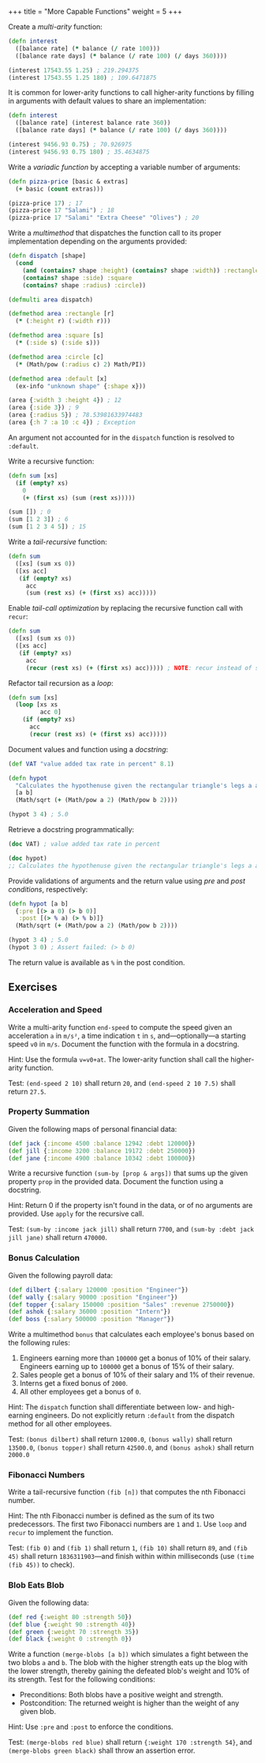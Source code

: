 +++
title = "More Capable Functions"
weight = 5
+++

Create a _multi-arity_ function:

```clojure
(defn interest
  ([balance rate] (* balance (/ rate 100)))
  ([balance rate days] (* balance (/ rate 100) (/ days 360))))

(interest 17543.55 1.25) ; 219.294375
(interest 17543.55 1.25 180) ; 109.6471875
```

It is common for lower-arity functions to call higher-arity functions by filling
in arguments with default values to share an implementation:

```clojure
(defn interest
  ([balance rate] (interest balance rate 360))
  ([balance rate days] (* balance (/ rate 100) (/ days 360))))

(interest 9456.93 0.75) ; 70.926975
(interest 9456.93 0.75 180) ; 35.4634875
```

Write a _variadic function_ by accepting a variable number of arguments:

```clojure
(defn pizza-price [basic & extras]
  (+ basic (count extras)))

(pizza-price 17) ; 17
(pizza-price 17 "Salami") ; 18
(pizza-price 17 "Salami" "Extra Cheese" "Olives") ; 20
```

Write a _multimethod_ that dispatches the function call to its proper
implementation depending on the arguments provided:

```clojure
(defn dispatch [shape]
  (cond
    (and (contains? shape :height) (contains? shape :width)) :rectangle
    (contains? shape :side) :square
    (contains? shape :radius) :circle))

(defmulti area dispatch)

(defmethod area :rectangle [r]
  (* (:height r) (:width r)))

(defmethod area :square [s]
  (* (:side s) (:side s)))

(defmethod area :circle [c]
  (* (Math/pow (:radius c) 2) Math/PI))

(defmethod area :default [x]
  (ex-info "unknown shape" {:shape x}))

(area {:width 3 :height 4}) ; 12
(area {:side 3}) ; 9
(area {:radius 5}) ; 78.53981633974483
(area {:h 7 :a 10 :c 4}) ; Exception
```

An argument not accounted for in the `dispatch` function is resolved to
`:default`.

Write a recursive function:

```clojure
(defn sum [xs]
  (if (empty? xs)
    0
    (+ (first xs) (sum (rest xs)))))

(sum []) ; 0
(sum [1 2 3]) ; 6
(sum [1 2 3 4 5]) ; 15
```

Write a _tail-recursive_ function:

```clojure
(defn sum
  ([xs] (sum xs 0))
  ([xs acc]
   (if (empty? xs)
     acc
     (sum (rest xs) (+ (first xs) acc)))))
```

Enable _tail-call optimization_ by replacing the recursive function call with
`recur`:

```clojure
(defn sum
  ([xs] (sum xs 0))
  ([xs acc]
   (if (empty? xs)
     acc
     (recur (rest xs) (+ (first xs) acc))))) ; NOTE: recur instead of sum
```

Refactor tail recursion as a _loop_:

```clojure
(defn sum [xs]
  (loop [xs xs
         acc 0]
    (if (empty? xs)
      acc
      (recur (rest xs) (+ (first xs) acc)))))
```

Document values and function using a _docstring_:

```clojure
(def VAT "value added tax rate in percent" 8.1)

(defn hypot
  "Calculates the hypothenuse given the rectangular triangle's legs a and b."
  [a b]
  (Math/sqrt (+ (Math/pow a 2) (Math/pow b 2))))

(hypot 3 4) ; 5.0
```

Retrieve a docstring programmatically:

```clojure
(doc VAT) ; value added tax rate in percent

(doc hypot) 
;; Calculates the hypothenuse given the rectangular triangle's legs a and b.
```

Provide validations of arguments and the return value using _pre_ and _post
conditions_, respectively:

```clojure
(defn hypot [a b]
  {:pre [(> a 0) (> b 0)]
   :post [(> % a) (> % b)]}
  (Math/sqrt (+ (Math/pow a 2) (Math/pow b 2))))

(hypot 3 4) ; 5.0
(hypot 3 0) ; Assert failed: (> b 0)
```

The return value is available as `%` in the post condition.

## Exercises

### Acceleration and Speed

Write a multi-arity function `end-speed` to compute the speed given an
acceleration `a` in `m/s²`, a time indication `t` in `s`, and—optionally—a
starting speed `v0` in `m/s`. Document the function with the formula in a
docstring.

Hint: Use the formula `v=v0+at`. The lower-arity function shall call the
higher-arity function.

Test: `(end-speed 2 10)` shall return `20`, and `(end-speed 2 10 7.5)` shall
return `27.5`.

### Property Summation

Given the following maps of personal financial data:

```clojure
(def jack {:income 4500 :balance 12942 :debt 120000})
(def jill {:income 3200 :balance 19172 :debt 250000})
(def jane {:income 4900 :balance 10342 :debt 100000})
```

Write a recursive function `(sum-by [prop & args])` that sums up the given
property `prop` in the provided data. Document the function using a docstring.

Hint: Return 0 if the property isn't found in the data, or of no arguments are
provided. Use `apply` for the recursive call.

Test: `(sum-by :income jack jill)` shall return `7700`, and `(sum-by :debt jack
jill jane)` shall return `470000`.

### Bonus Calculation

Given the following payroll data:

```clojure
(def dilbert {:salary 120000 :position "Engineer"})
(def wally {:salary 90000 :position "Engineer"})
(def topper {:salary 150000 :position "Sales" :revenue 2750000})
(def ashok {:salary 36000 :position "Intern"})
(def boss {:salary 500000 :position "Manager"})
```

Write a multimethod `bonus` that calculates each employee's bonus based on the
following rules:

1. Engineers earning more than `100000` get a bonus of 10% of their salary.
   Engineers earning up to `100000` get a bonus of 15% of their salary.
2. Sales people get a bonus of 10% of their salary and 1% of their revenue.
3. Interns get a fixed bonus of `2000`.
4. All other employees get a bonus of `0`.

Hint: The `dispatch` function shall differentiate between low- and high-earning
engineers. Do not explicitly return `:default` from the dispatch method for all
other employees.

Test: `(bonus dilbert)` shall return `12000.0`, `(bonus wally)` shall return
`13500.0`, `(bonus topper)` shall return `42500.0`, and `(bonus ashok)` shall
return `2000.0`

### Fibonacci Numbers

Write a tail-recursive function `(fib [n])` that computes the nth Fibonacci
number.

Hint: The nth Fibonacci number is defined as the sum of its two predecessors.
The first two Fibonacci numbers are `1` and `1`. Use `loop` and `recur` to
implement the function.

Test: `(fib 0)` and `(fib 1)` shall return `1`, `(fib 10)` shall return `89`,
and `(fib 45)` shall return `1836311903`—and finish within within milliseconds
(use `(time (fib 45))` to check).

### Blob Eats Blob

Given the following data:

```clojure
(def red {:weight 80 :strength 50})
(def blue {:weight 90 :strength 40})
(def green {:weight 70 :strength 35})
(def black {:weight 0 :strength 0})
```

Write a function `(merge-blobs [a b])` which simulates a fight between the two
blobs `a` and `b`. The blob with the higher strength eats up the blog with the
lower strength, thereby gaining the defeated blob's weight and 10% of its
strength. Test for the following conditions:

- Preconditions: Both blobs have a positive weight and strength.
- Postcondition: The returned weight is higher than the weight of any given
  blob.

Hint: Use `:pre` and `:post` to enforce the conditions.

Test: `(merge-blobs red blue)` shall return `{:weight 170 :strength 54}`, and
`(merge-blobs green black)` shall throw an assertion error.
